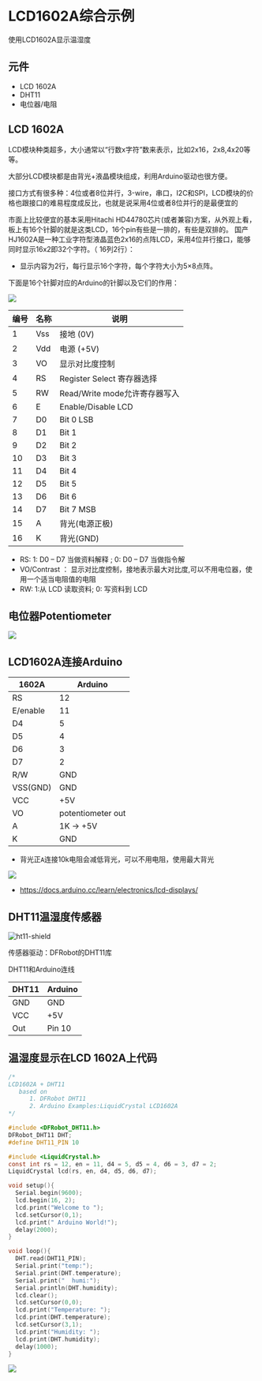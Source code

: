 # LCD1602A综合示例

使用LCD1602A显示温湿度

## 元件

* LCD 1602A
* DHT11
* 电位器/电阻

## LCD 1602A

LCD模块种类超多，大小通常以“行数x字符”数来表示，比如2x16，2x8,4x20等等。

大部分LCD模块都是由背光+液晶模块组成，利用Arduino驱动也很方便。

接口方式有很多种：4位或者8位并行，3-wire，串口，I2C和SPI，LCD模块的价格也跟接口的难易程度成反比，也就是说采用4位或者8位并行的是最便宜的

市面上比较便宜的基本采用Hitachi HD44780芯片(或者兼容)方案，从外观上看，板上有16个针脚的就是这类LCD，16个pin有些是一排的，有些是双排的。
国产HJ1602A是一种工业字符型液晶蓝色2x16的点阵LCD，采用4位并行接口，能够同时显示16x2即32个字符。（ 16列2行）：
* 显示内容为2行，每行显示16个字符，每个字符大小为5×8点阵。

下面是16个针脚对应的Arduino的针脚以及它们的作用：

![](img/components/1602A/lcd_1602a_pins.jpg)

| 编号 | 名称	  | 说明      |
|------|--------|-----------|
|  1	 | Vss	   | 接地 (0V)  |
|  2	 | Vdd	   | 电源 (+5V) |
|  3	 | VO     | 显示对比度控制|
|  4	 | RS	   | Register Select 寄存器选择 |   
|  5	 | RW	   | Read/Write mode允许寄存器写入| 
|  6   |	E	     | Enable/Disable LCD |
|  7	 | D0	   |  Bit 0 LSB |
|  8	 | D1	   |  Bit 1     |
|  9	 | D2	   |  Bit 2     |
|  10	 | D3     |	Bit 3     |
|  11	 | D4	   |  Bit 4     |
|  12	 | D5	   |	Bit 5     |
|  13	 | D6	   |	Bit 6     |
|  14	 | D7	   |	Bit 7 MSB |
|  15	 |	A	     |	背光(电源正极) |
|  16	 | K	     |	背光(GND)      |

* RS:  1: D0 – D7 当做资料解释 ; 0: D0 – D7 当做指令解
* VO/Contrast ： 显示对比度控制，接地表示最大对比度,可以不用电位器，使用一个适当电阻值的电阻
* RW: 1:从 LCD 读取资料;   0: 写资料到 LCD 

## 电位器Potentiometer

![](img/components/potentiometer.jpg)

## LCD1602A连接Arduino

| 1602A     | Arduino  |
|-----------|----------|
| RS        |  12      |
| E/enable  |  11      | 
| D4        |   5      |
| D5        |   4      |
| D6        |   3      |
| D7        |   2      |
| R/W       | GND      |
| VSS(GND)  | GND      |
| VCC       | +5V      |
| VO        | potentiometer out |
| A         | 1K -> +5V  |
| K         | GND  |

* 背光正`A`连接10k电阻会减低背光，可以不用电阻，使用最大背光

![](img/components/1602A/1602_wired_example.jpg)

* https://docs.arduino.cc/learn/electronics/lcd-displays/

## DHT11温湿度传感器

![ht11-shield](img/components/DHT11/dht11-shield-3pin.jpg)

传感器驱动：DFRobot的DHT11库

DHT11和Arduino连线

| DHT11  | Arduino |
|--------|---------|
| GND    |  GND    |
| VCC    |  +5V    | 
| Out    |  Pin 10 |


##  温湿度显示在LCD 1602A上代码

```c
/*
LCD1602A + DHT11
   based on
      1. DFRobot DHT11
      2. Arduino Examples:LiquidCrystal LCD1602A
*/

#include <DFRobot_DHT11.h>
DFRobot_DHT11 DHT;
#define DHT11_PIN 10

#include <LiquidCrystal.h>
const int rs = 12, en = 11, d4 = 5, d5 = 4, d6 = 3, d7 = 2;
LiquidCrystal lcd(rs, en, d4, d5, d6, d7);

void setup(){
  Serial.begin(9600);
  lcd.begin(16, 2);
  lcd.print("Welcome to ");
  lcd.setCursor(0,1);    
  lcd.print(" Arduino World!");
  delay(2000);
}

void loop(){
  DHT.read(DHT11_PIN);
  Serial.print("temp:");
  Serial.print(DHT.temperature);
  Serial.print("  humi:");
  Serial.println(DHT.humidity);
  lcd.clear();
  lcd.setCursor(0,0); 
  lcd.print("Temperature: ");
  lcd.print(DHT.temperature);
  lcd.setCursor(3,1); 
  lcd.print("Humidity: ");
  lcd.print(DHT.humidity);
  delay(1000);
}
```

![](img/components/1602A/1602a_dht11_demo.jpg)



